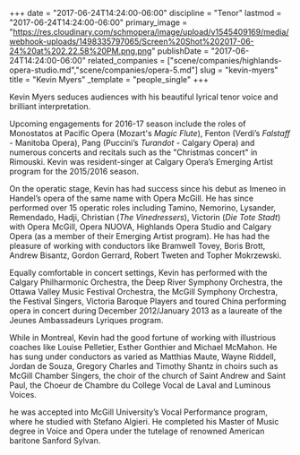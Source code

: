 +++
date = "2017-06-24T14:24:00-06:00"
discipline = "Tenor"
lastmod = "2017-06-24T14:24:00-06:00"
primary_image = "https://res.cloudinary.com/schmopera/image/upload/v1545409169/media/webhook-uploads/1498335797065/Screen%20Shot%202017-06-24%20at%202.22.58%20PM.png.png"
publishDate = "2017-06-24T14:24:00-06:00"
related_companies = ["scene/companies/highlands-opera-studio.md","scene/companies/opera-5.md"]
slug = "kevin-myers"
title = "Kevin Myers"
_template = "people_single"
+++

Kevin Myers seduces audiences with his beautiful lyrical tenor voice and brilliant interpretation.
 
Upcoming engagements for 2016-17 season include the roles of  Monostatos at Pacific Opera (Mozart's *Magic Flute*),  Fenton (Verdi’s *Falstaff* - Manitoba Opera), Pang (Puccini’s *Turandot* - Calgary Opera) and numerous concerts and recitals such as the "Christmas concert"  in Rimouski. Kevin was resident-singer at Calgary Opera’s Emerging Artist program for the 2015/2016 season.
 
On the operatic stage, Kevin has had success since his debut as Imeneo in Handel’s opera of the same name with Opera McGill. He has since performed over 15 operatic roles including Tamino, Nemorino, Lysander, Remendado, Hadji, Christian (*The Vinedressers*), Victorin (*Die Tote Stadt*) with Opera McGill, Opera NUOVA, Highlands Opera Studio and Calgary Opera (as a member of their Emerging Artist program). He has had the pleasure of working with conductors like Bramwell Tovey, Boris Brott, Andrew Bisantz, Gordon Gerrard, Robert Tweten and Topher Mokrzewski.
 
Equally comfortable in concert settings, Kevin has performed with the Calgary Philharmonic Orchestra, the Deep River Symphony Orchestra, the Ottawa Valley Music Festival Orchestra, the McGill Symphony Orchestra, the Festival Singers, Victoria Baroque Players and toured China performing opera in concert during December 2012/January 2013 as a laureate of the Jeunes Ambassadeurs Lyriques program.
 
While in Montreal, Kevin had the good fortune of working with illustrious coaches like Louise Pelletier, Esther Gonthier and Michael McMahon. He has sung under conductors as varied as Matthias Maute, Wayne Riddell, Jordan de Souza, Gregory Charles and Timothy Shantz in choirs such as McGill Chamber Singers, the choir of the church of Saint Andrew and Saint Paul, the Choeur de Chambre du College Vocal de Laval and Luminous Voices.
 
he was accepted into McGill University’s Vocal Performance program, where he studied with Stefano Algieri. He completed his Master of Music degree in Voice and Opera under the tutelage of renowned American baritone Sanford Sylvan.
